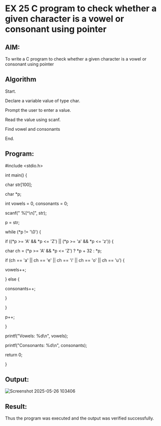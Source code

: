 # EX 25 C program to check whether a given character is a vowel or consonant using pointer

## AIM:

To write a C program to check whether a given character is a vowel or consonant using pointer

## Algorithm

Start.

Declare a variable value of type char.

Prompt the user to enter a value.

Read the value using scanf.

Find vowel and consonants

End.

## Program:

#include <stdio.h>

int main() {

 char str[100];
 
 char *p;
 
 int vowels = 0, consonants = 0;
 
 scanf(" %[^\n]", str); 
 
 p = str; 
 
 while (*p != '\0') {
 
 if ((*p >= 'A' && *p <= 'Z') || (*p >= 'a' && *p <= 'z')) {
 
 char ch = (*p >= 'A' && *p <= 'Z') ? *p + 32 : *p;
 
 if (ch == 'a' || ch == 'e' || ch == 'i' || ch == 'o' || ch == 'u') {
 
 vowels++;

 
 } else {
 
 consonants++;
 
 }
 
 }
 
 p++;
 
 }
 
 printf("Vowels: %d\n", vowels);
 
 printf("Consonants: %d\n", consonants);
 
 return 0;

}



## Output:

![Screenshot 2025-05-26 103406](https://github.com/user-attachments/assets/ba1bf168-2b87-43cd-a58b-e88a7adffdc1)


## Result:

Thus the program was executed and the output was verified successfully.

